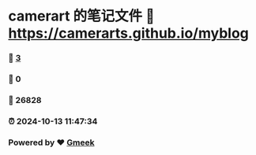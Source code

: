 # camerart 的笔记文件 :link: https://camerarts.github.io/myblog 
### :page_facing_up: [3](https://camerarts.github.io/myblog/tag.html) 
### :speech_balloon: 0 
### :hibiscus: 26828 
### :alarm_clock: 2024-10-13 11:47:34 
### Powered by :heart: [Gmeek](https://github.com/Meekdai/Gmeek)
